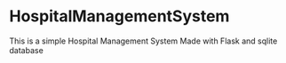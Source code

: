 # HospitalManagementSystem
This is a simple Hospital Management System Made with Flask and sqlite database
